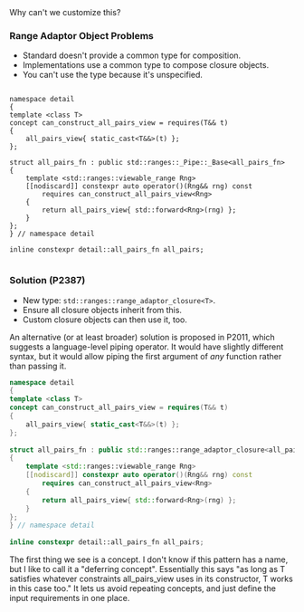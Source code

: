 <section>

<div class="hl-block pretty-big-text">
Why can't we customize this?
</div>

</section>
<section>

<div class="hl-block left-align">

### Range Adaptor Object Problems

- Standard doesn't provide a common type for composition.
- Implementations use a common type to compose closure objects.
- You can't use the type because it's unspecified.

</div>

</section>
<section>

<pre><code class="cpp" data-noescape data-trim data-line-numbers="|9">
namespace detail
{
template &lt;class T>
concept can_construct_all_pairs_view = requires(T&& t)
{
	all_pairs_view{ static_cast&lt;T&&>(t) };
};
 
struct all_pairs_fn : public <span class="fragment code-warning" data-fragment-index="1">std::ranges::_Pipe::_Base&lt;all_pairs_fn></span>
{
	template &lt;std::ranges::viewable_range Rng>
	[[nodiscard]] constexpr auto operator()(Rng&& rng) const
		requires can_construct_all_pairs_view&lt;Rng>
	{
		return all_pairs_view{ std::forward&lt;Rng>(rng) };
	}
};
} // namespace detail
 
inline constexpr detail::all_pairs_fn all_pairs;

</code></pre>

</section>
<section>

<div class="hl-block left-align">

### Solution (P2387)

- New type: `std::ranges::range_adaptor_closure<T>`.
- Ensure all closure objects inherit from this.
- Custom closure objects can then use it, too.

</div>

<aside class="notes">

An alternative (or at least broader) solution is proposed in P2011, which suggests a language-level piping operator. It 
would have slightly different syntax, but it would allow piping the first argument of _any_ function rather than passing 
it. 

</aside>

</section>
<section>

```c++ [|1-7|9-18|20]
namespace detail
{
template <class T>
concept can_construct_all_pairs_view = requires(T&& t)
{
	all_pairs_view{ static_cast<T&&>(t) };
};
 
struct all_pairs_fn : public std::ranges::range_adaptor_closure<all_pairs_fn>
{
	template <std::ranges::viewable_range Rng>
	[[nodiscard]] constexpr auto operator()(Rng&& rng) const
		requires can_construct_all_pairs_view<Rng>
	{
		return all_pairs_view{ std::forward<Rng>(rng) };
	}
};
} // namespace detail
 
inline constexpr detail::all_pairs_fn all_pairs;
```

<aside class="notes">
The first thing we see is a concept. I don't know if this pattern has a name, but I like to call it a "deferring 
concept". Essentially this says "as long as T satisfies whatever constraints all_pairs_view uses in its constructor, T 
works in this case too." It lets us avoid repeating concepts, and just define the input requirements in one place.


</aside>

</section>
